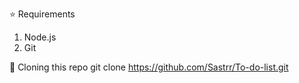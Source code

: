 ⭐️ Requirements
1. Node.js
2. Git

📝 Cloning this repo
git clone https://github.com/Sastrr/To-do-list.git
